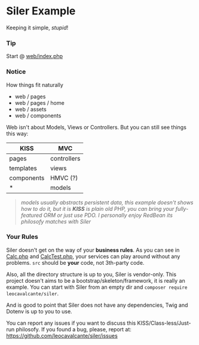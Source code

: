 # Siler Example
Keeping it simple, *stupid*!

### Tip
Start @ [web/index.php](web/index.php)

### Notice
How things fit naturally
- web / pages
- web / pages / home
- web / assets
- web / components

Web isn't about Models, Views or Controllers. But you can still see things this way:

| KISS | MVC |
| ---- | --- |
| pages | controllers |
| templates | views |
| components | HMVC (?) |
| * | models |

> *models usually abstracts persistent data, this example doesn't shows how to do it, but it is __KISS__ is plain old PHP, you can bring your fully-featured ORM or just use PDO. I personally enjoy RedBean its philosofy matches with Siler*

### Your Rules
Siler doesn't get on the way of your __business rules__. As you can see in [Calc.php](src/Service/Calc.php) and [CalcTest.php](tests/Service/CalcTest.php), your services can play around without any problems. `src` should be __your__ code, not 3th-party code.

Also, all the directory structure is up to you, Siler is vendor-only. This project doesn't aims to be a bootstrap/skeleton/framework, it is really an example. You can start with Siler from an empty dir and `composer require leocavalcante/siler`.

And is good to point that Siler does not have any dependencies, Twig and Dotenv is up to you to use.

You can report any issues if you want to discuss this KISS/Class-less/Just-run philosofy. If you found a bug, please, report at: https://github.com/leocavalcante/siler/issues
